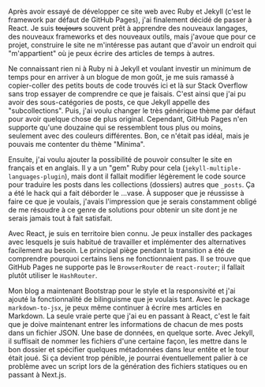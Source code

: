 Après avoir essayé de développer ce site web avec Ruby et Jekyll (c'est le framework par défaut de GitHub Pages), j'ai finalement décidé de passer à React. Je suis ~~toujours~~ souvent prêt à apprendre des nouveaux langages, des nouveaux frameworks et des nouveaux outils, mais j'avoue que pour ce projet, construire le site ne m'intéresse pas autant que d'avoir un endroit qui "m'appartient" où je peux écrire des articles de temps à autres.

Ne connaissant rien ni à Ruby ni à Jekyll et voulant investir un minimum de temps pour en arriver à un blogue de mon goût, je me suis ramassé à copier-coller des petits bouts de code trouvés ici et là sur Stack Overflow sans trop essayer de comprendre ce que je faisais. C'est ainsi que j'ai pu avoir des sous-catégories de posts, ce que Jekyll appelle des "subcollections". Puis, j'ai voulu changer le très générique thème par défaut pour avoir quelque chose de plus original. Cependant, GitHub Pages n'en supporte qu'une douzaine qui se ressemblent tous plus ou moins, seulement avec des couleurs différentes. Bon, ce n'était pas idéal, mais je pouvais me contenter du thème "Minima".

Ensuite, j'ai voulu ajouter la possibilité de pouvoir consulter le site en français et en anglais. Il y a un "gem" Ruby pour cela (`jekyll-multiple-languages-plugin`), mais dont il fallait modifier légèrement le code source pour traduire les posts dans les collections (dossiers) autres que `_posts`. Ça a été le hack qui a fait déborder le ...vase. À supposer que je réussisse à faire ce que je voulais, j'avais l'impression que je serais constamment obligé de me résoudre à ce genre de solutions pour obtenir un site dont je ne serais jamais tout à fait satisfait.

Avec React, je suis en territoire bien connu. Je peux installer des packages avec lesquels je suis habitué de travailler et implémenter des alternatives facilement au besoin. Le principal piège pendant la transition a été de comprendre pourquoi certains liens ne fonctionnaient pas. Il se trouve que GitHub Pages ne supporte pas le `BrowserRouter` de `react-router`; il fallait plutôt utiliser le `HashRouter`.

Mon blog a maintenant Bootstrap pour le style et la responsivité et j'ai ajouté la fonctionnalité de bilinguisme que je voulais tant. Avec le package `markdown-to-jsx`, je peux même continuer à écrire mes articles en Markdown. La seule vraie perte que j'ai eu en passant à React, c'est le fait que je doive maintenant entrer les informations de chacun de mes posts dans un fichier JSON. Une base de données, en quelque sorte. Avec Jekyll, il suffisait de nommer les fichiers d'une certaine façon, les mettre dans le bon dossier et spécifier quelques métadonnées dans leur entête et le tour était joué. Si ça devient trop pénible, je pourrai éventuellement palier à ce problème avec un script lors de la génération des fichiers statiques ou en passant à Next.js.
